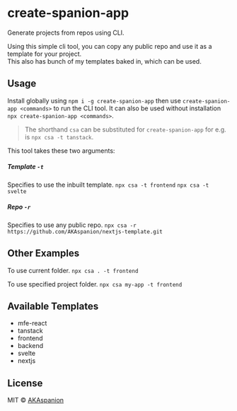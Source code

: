 # create-spanion-app

Generate projects from repos using CLI.  

Using this simple cli tool, you can copy any public repo and use it as a template for your project.  
This also has bunch of my templates baked in, which can be used.

## Usage

Install globally using `npm i -g create-spanion-app` then use `create-spanion-app <commands>` to run the CLI tool.
It can also be used without installation `npx create-spanion-app <commands>`.

> The shorthand `csa` can be substituted for `create-spanion-app` for e.g.  is `npx csa -t tanstack`.

This tool takes these two arguments: 

##### Template *`-t`* 
Specifies to use the inbuilt template.
`npx csa -t frontend`
`npx csa -t svelte`  

##### Repo *`-r`*
Specifies to use any public repo.
`npx csa -r https://github.com/AKAspanion/nextjs-template.git`

## Other Examples
To use current folder.
`npx csa . -t frontend`  

To use specified project folder.
`npx csa my-app -t frontend`

## Available Templates
- mfe-react
- tanstack
- frontend
- backend
- svelte
- nextjs

## License

MIT © [AKAspanion](https://github.com/AKAspanion)